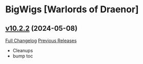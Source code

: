 # BigWigs [Warlords of Draenor]

## [v10.2.2](https://github.com/BigWigsMods/BigWigs_WarlordsOfDraenor/tree/v10.2.2) (2024-05-08)
[Full Changelog](https://github.com/BigWigsMods/BigWigs_WarlordsOfDraenor/compare/v10.2.1...v10.2.2) [Previous Releases](https://github.com/BigWigsMods/BigWigs_WarlordsOfDraenor/releases)

- Cleanups  
- bump toc  
